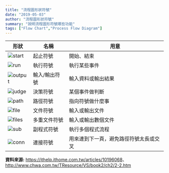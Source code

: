 ```yaml
---
title: "流程圖形狀符號"
date: "2019-05-03"
author: "流程圖形狀符號"
summary: "說明流程圖形符號哪些功能"
tags: ["Flow Chart","Process Flow Diagram"]
---
```


| 形狀                                                         | 名稱          | 用意                                   |
| ------------------------------------------------------------ | ------------- | -------------------------------------- |
| ![start](https://coolgood88142.github.io/images/start.png)   | 起止符號      | 開始、結束                             |
| ![run](https://coolgood88142.github.io/images/run.png)       | 執行符號      | 執行某些事件                           |
| ![output](https://coolgood88142.github.io/images/output.png) | 輸入/輸出符號 | 輸入資料或輸出結果                     |
| ![judge](https://coolgood88142.github.io/images/judge.png)   | 決策符號      | 某個事件做判斷                         |
| ![path](https://coolgood88142.github.io/images/path.png)     | 路徑符號      | 指向符號做什麼事                       |
| ![file](https://coolgood88142.github.io/images/file.png)     | 文件符號      | 輸入或輸出文件                         |
| ![files](https://coolgood88142.github.io/images/files.png)   | 多重文件符號  | 輸入或輸出數個文件                     |
| ![sub](https://coolgood88142.github.io/images/sub.png)       | 副程式符號    | 執行多個程式流程                       |
| ![conn](https://coolgood88142.github.io/images/conn.png)     | 連接符號      | 用來連到下一頁，避免路徑符號太長或交叉 |



**資料來源:** <https://ithelp.ithome.com.tw/articles/10196068>、http://www.chwa.com.tw/TResource/VS/book2/ch2/2-2.htm